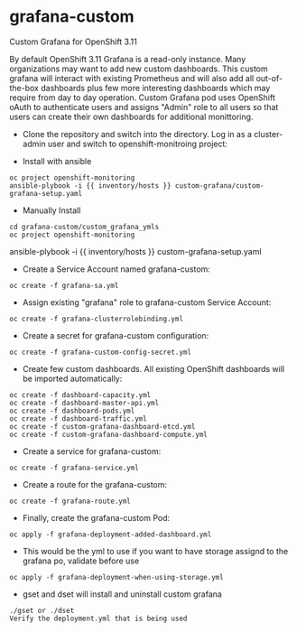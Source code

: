 # grafana-custom
Custom Grafana for OpenShift 3.11

By default OpenShift 3.11 Grafana is a read-only instance. Many organizations may want to add new custom dashboards. This custom grafana will interact with existing Prometheus and will also add all out-of-the-box dashboards plus few more interesting dashboards which may require from day to day operation. Custom Grafana pod uses OpenShift oAuth to authenticate users and assigns "Admin" role to all users so that users can create their own dashboards for additional monittoring.

* Clone the repository and switch into the directory. Log in as a cluster-admin user and switch to openshift-monitroing project:

* Install with ansible  
```
oc project openshift-monitoring  
ansible-plybook -i {{ inventory/hosts }} custom-grafana/custom-grafana-setup.yaml  
``` 
* Manually Install  
```
cd grafana-custom/custom_grafana_ymls  
oc project openshift-monitoring  
```
ansible-plybook -i {{ inventory/hosts }} custom-grafana-setup.yaml  
* Create a Service Account named grafana-custom:  
```
oc create -f grafana-sa.yml
```

* Assign existing "grafana" role to grafana-custom Service Account:
```
oc create -f grafana-clusterrolebinding.yml
```

* Create a secret for grafana-custom configuration:
```
oc create -f grafana-custom-config-secret.yml
```

* Create few custom dashboards. All existing OpenShift dashboards will be imported automatically:
```
oc create -f dashboard-capacity.yml
oc create -f dashboard-master-api.yml
oc create -f dashboard-pods.yml
oc create -f dashboard-traffic.yml
oc create -f custom-grafana-dashboard-etcd.yml  
oc create -f custom-grafana-dashboard-compute.yml  
```

* Create a service for grafana-custom:
```
oc create -f grafana-service.yml
```

* Create a route for the grafana-custom:
```
oc create -f grafana-route.yml
```

* Finally, create the grafana-custom Pod:
```
oc apply -f grafana-deployment-added-dashboard.yml   
```
* This would be the yml to use if you want to have storage assignd to the grafana po, validate before use  
```
oc apply -f grafana-deployment-when-using-storage.yml  
```

* gset and dset will install and uninstall custom grafana  
```
./gset or ./dset  
Verify the deployment.yml that is being used  
```


